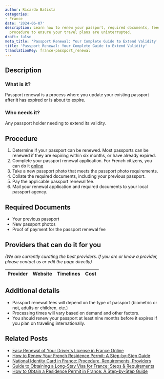 ```yaml
---
author: Ricardo Batista
categories:
- France
date: '2024-06-07'
description: Learn how to renew your passport, required documents, fees, and step-by-step
  procedure to ensure your travel plans are uninterrupted.
draft: false
meta_title: 'Passport Renewal: Your Complete Guide to Extend Validity'
title: 'Passport Renewal: Your Complete Guide to Extend Validity'
translationKey: france-passport_renewal
---
```


## Description
### What is it?
Passport renewal is a process where you update your existing passport after it has expired or is about to expire.

### Who needs it?
Any passport holder needing to extend its validity.

## Procedure
1. Determine if your passport can be renewed. Most passports can be renewed if they are expiring within six months, or have already expired.
2. Complete your passport renewal application. For French citizens, you can do it [online](https://www.service-public.fr/)
3. Take a new passport photo that meets the passport photo requirements.
4. Collate the required documents, including your previous passport.
5. Pay the applicable passport renewal fee.
6. Mail your renewal application and required documents to your local passport agency.

## Required Documents
- Your previous passport
- New passport photos
- Proof of payment for the passport renewal fee

## Providers that can do it for you

_(We are currently curating the best providers. If you are or know a provider, please contact us or edit the page directly)_

| Provider        |     Website     |     Timelines    |       Cost      |
| :-------------: | :-------------: |  :-------------: | :-------------: |

## Additional details
- Passport renewal fees will depend on the type of passport (biometric or not, adults or children, etc.)
- Processing times will vary based on demand and other factors.
- You should renew your passport at least nine months before it expires if you plan on traveling internationally.
## Related Posts

- [Easy Renewal of Your Driver's License in France Online](https://tramitit.com/guides/france/drivers_license_renewal/)
- [How to Renew Your French Residence Permit: A Step-by-Step Guide](https://tramitit.com/guides/france/residence_permit_renewal/)
- [National Identity Card in France: Procedure, Requirements, Providers](https://tramitit.com/guides/france/national_identity_card_application/)
- [Guide to Obtaining a Long-Stay Visa for France: Steps & Requirements](https://tramitit.com/guides/france/visa_application/)
- [How to Obtain a Residence Permit in France: A Step-by-Step Guide](https://tramitit.com/guides/france/residence_permit_application/)